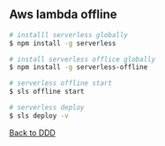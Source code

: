 ## Aws lambda offline

```bash
# installl serverless globally
$ npm install -g serverless

# install serverless offlice globally
$ npm install -g serverless-offline
```

```bash
# serverless offline start
$ sls offline start

# serverless deploy
$ sls deploy -v
```

[Back to DDD](./DDD.md)
